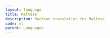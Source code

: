 ```yaml
---
layout: language
title: Maltese
description: Machine translation for Maltese
code: mt
parent: Languages
---
```

